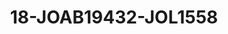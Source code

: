 ---
title: 18-JOAB19432-JOL1558
image: /v1543919832/viterbo/18-JOAB19432-JOL1558.jpg
brand: jolie
layout: vestito
---